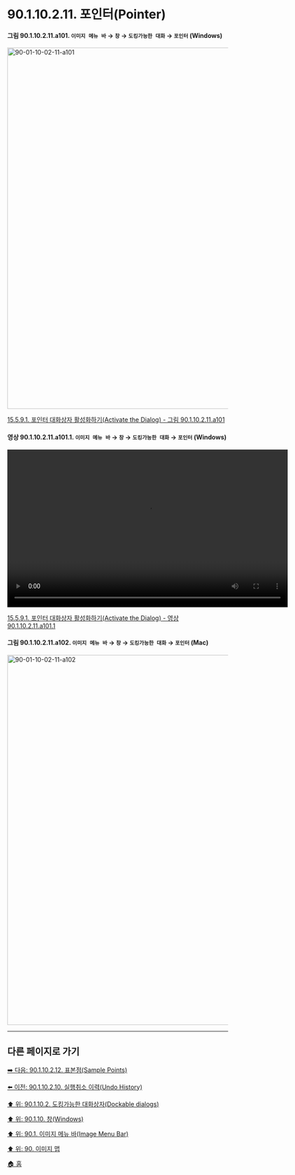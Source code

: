 # 90.1.10.2.11. 포인터(Pointer)

<a id="90-01-10-02-11-a101"></a>

#### 그림 90.1.10.2.11.a101. `이미지 메뉴 바` → `창` → `도킹가능한 대화` → `포인터` (Windows)
<img width="980" height="825" alt="90-01-10-02-11-a101" src="https://github.com/user-attachments/assets/c4c6ea14-d343-40e4-beff-2a56b651a362" />

[15.5.9.1. 포인터 대화상자 활성화하기(Activate the Dialog) - 그림 90.1.10.2.11.a101](./15-05-09-01-activating_the_dialog.md#90-01-10-02-11-a101)

<a id="90-01-10-02-11-a101-01"></a>

#### 영상 90.1.10.2.11.a101.1. `이미지 메뉴 바` → `창` → `도킹가능한 대화` → `포인터` (Windows)
<video controls="controls" width="640" height="360" src="https://github.com/user-attachments/assets/8feff845-83b1-453b-b772-fb777049b231"></video>

[15.5.9.1. 포인터 대화상자 활성화하기(Activate the Dialog) - 영상 90.1.10.2.11.a101.1](./15-05-09-01-activating_the_dialog.md#90-01-10-02-11-a101-01)

<a id="90-01-10-02-11-a102"></a>

#### 그림 90.1.10.2.11.a102. `이미지 메뉴 바` → `창` → `도킹가능한 대화` → `포인터` (Mac)
<img width="980" height="845" alt="90-01-10-02-11-a102" src="https://github.com/user-attachments/assets/ecd8ade9-8d97-4a1d-aa57-99e64d9adbab" />

***

## 다른 페이지로 가기

[➡️ 다음: 90.1.10.2.12. 표본점(Sample Points)](./90-01-10-02-12-sample_points.md)

[⬅️ 이전: 90.1.10.2.10. 실행취소 이력(Undo History)](./90-01-10-02-10-undo_history.md)

[⬆️ 위: 90.1.10.2. 도킹가능한 대화상자(Dockable dialogs)](./90-01-10-02-00-dockable_dialogs.md)

[⬆️ 위: 90.1.10. 창(Windows)](./90-01-10-00-windows.md)

[⬆️ 위: 90.1. 이미지 메뉴 바(Image Menu Bar)](./90-01-00-image-menu-bar.md)

[⬆️ 위: 90. 이미지 맵](./90-00-image-map.md)

[🏠 홈](./00-home.md)
